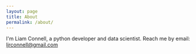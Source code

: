 ```yaml
---
layout: page
title: About
permalink: /about/
---
```


I'm Liam Connell, a python developer and data scientist. Reach me by email: ljrconnell@gmail.com
